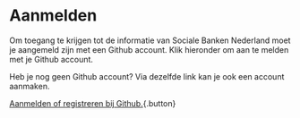# Aanmelden

Om toegang te krijgen tot de informatie van Sociale Banken Nederland moet je aangemeld zijn met een Github account. Klik hieronder om aan te melden met je Github account. 

Heb je nog geen Github account? Via dezelfde link kan je ook een account aanmaken.

[Aanmelden of registreren bij Github.](/.auth/login/github){.button}